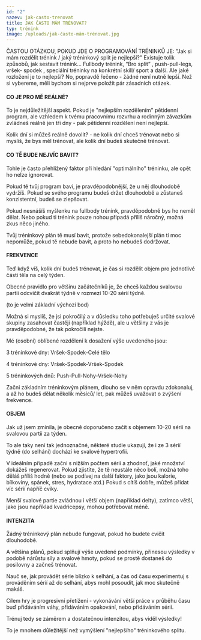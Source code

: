 ```yaml
---
id: "2"
nazev: jak-casto-trenovat
title: JAK ČASTO MÁM TRÉNOVAT?
typ: trénink
image: /uploads/jak-často-mám-trénovat.jpg
---
```

​​ČASTOU OTÁZKOU, POKUD JDE O PROGRAMOVÁNÍ TRÉNINKŮ JE:  "Jak si mám rozdělit trénink / jaký tréninkový split je nejlepší?" Existuje tolik způsobů, jak sestavit trénink... Fullbody trénink, “Bro split” , push-pull-legs, vršek- spodek , speciální tréninky na konkrétní skill/ sport a další. Ale jaké rozložení je to nejlepší? No, popravdě řečeno - žádné není nutně lepší. Než si vybereme, měli bychom si nejprve položit pár zásadních otázek.

#### CO JE PRO MĚ REÁLNÉ?

To je nejdůležitější aspekt. Pokud je "nejlepším rozdělením" pětidenní program, ale vzhledem k tvému pracovnímu rozvrhu a rodinným závazkům zvládneš reálně jen tři dny - pak pětidenní rozdělení není nejlepší.

Kolik dní si můžeš reálně dovolit? - ne kolik dní chceš trénovat nebo si myslíš, že bys měl trénovat, ale kolik dní budeš skutečně trénovat.

#### CO TĚ BUDE NEJVÍC BAVIT?

Tohle je často přehlížený faktor při hledání "optimálního" tréninku, ale opět ho nelze ignorovat.

Pokud tě tvůj program baví, je pravděpodobnější, že u něj dlouhodobě vydržíš. Pokud se svého programu budeš držet dlouhodobě a zůstaneš konzistentní, budeš se zlepšovat.

Pokud nesnášíš myšlenku na fullbody trénink, pravděpodobně bys ho neměl dělat. Nebo pokud ti trénink pouze nohou připadá příliš náročný, možná zkus něco jiného.

Tvůj tréninkový plán tě musí bavit, protože sebedokonalejší plán ti moc nepomůže, pokud tě nebude bavit, a proto ho nebudeš dodržovat.

#### FREKVENCE

Teď když víš, kolik dní budeš trénovat, je čas si rozdělit objem pro jednotlivé části těla na celý týden.

Obecné pravidlo pro většinu začátečníků je, že chceš každou svalovou partii odcvičit dvakrát týdně v rozmezí 10-20 sérií týdně. 

(to je velmi základní výchozí bod)

Možná si myslíš, že jsi pokročilý a v důsledku toho potřebuješ určité svalové skupiny zasahovat častěji (například hýždě), ale u většiny z vás je pravděpodobné, že tak pokročilí nejste.

Mé (osobní) oblíbené rozdělení k dosažení výše uvedeného jsou:

3 tréninkové dny: Vršek-Spodek-Celé tělo

4 tréninkové dny: Vršek-Spodek-Vršek-Spodek

5 tréninkových dnů: Push-Pull-Nohy-Vršek-Nohy

Začni základním tréninkovým plánem, dlouho se v něm opravdu zdokonaluj, a až ho budeš dělat několik měsíců/ let, pak můžeš uvažovat o zvýšení frekvence.

#### OBJEM

Jak už jsem zmínila, je obecně doporučeno začít s objemem 10-20 sérií na svalovou partii za týden.

To ale taky není tak jednoznačné, některé studie ukazují, že i ze 3 sérií týdně (do selhání) dochází ke svalové hypertrofii. 

V ideálním případě začni s nižším počtem sérií a zhodnoť, jaké množství dokážeš regenerovat. Pokud zjistíte, že tě neustále něco bolí, možná toho děláš příliš hodně (nebo se podívej na další faktory, jako jsou kalorie, bílkoviny, spánek, stres, hydratace atd.) Pokud s cítíš dobře, můžeš přidat víc sérií napříč cviky.

Menší svalové partie zvládnou i větší objem (například delty), zatímco větší, jako jsou například kvadricepsy, mohou potřebovat méně.

#### INTENZITA

Žádný tréninkový plán nebude fungovat, pokud ho budete cvičit dlouhodobě.

A většina plánů, pokud splňují výše uvedené podmínky, přinesou výsledky v podobě nárůstu síly a svalové hmoty, pokud se prostě dostaneš do posilovny a začneš trénovat.

Nauč se, jak provádět série blízko k selhání, a čas od času experimentuj s prováděním sérií až do selhání, abys mohl posoudit, jak moc skutečně makáš. 

Cílem hry je progresivní přetížení - vykonávání větší práce v průběhu času buď přidáváním váhy, přidáváním opakování, nebo přidáváním sérií.

Trénuj tedy se záměrem a dostatečnou intenzitou, abys viděl výsledky! 

To je mnohem důležitější než vymýšlení "nejlepšího" tréninkového splitu.